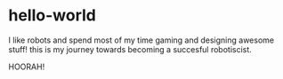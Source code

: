 # hello-world
 I like robots and spend most of my time gaming and designing awesome stuff! 
 this is my journey towards becoming a succesful robotiscist. 
 
 HOORAH!
 
